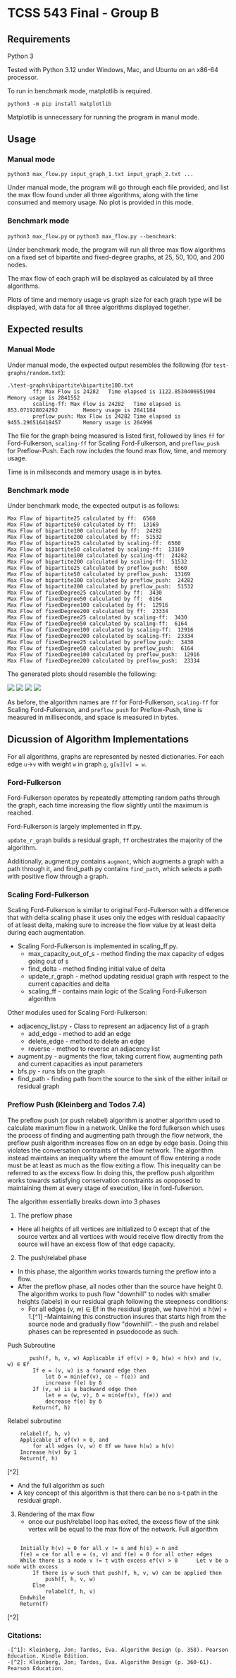 # TCSS 543 Final - Group B

## Requirements

Python 3

Tested with Python 3.12 under Windows, Mac, and Ubuntu on an x86-64 processor. 

To run in benchmark mode, matplotlib is required.

`python3 -m pip install matplotlib`

Matplotlib is unnecessary for running the program in manul mode.

## Usage

### Manual mode

`python3 max_flow.py input_graph_1.txt input_graph_2.txt ...`

Under manual mode, the program will go through each file provided, and list the
max flow found under all three algorithms, along with the time consumed and memory usage.
No plot is provided in this mode.

### Benchmark mode

`python3 max_flow.py` or `python3 max_flow.py --benchmark`: 

Under benchmark mode, the program will run all three max flow algorithms on a fixed set
of bipartite and fixed-degree graphs, at 25, 50, 100, and 200 nodes.

The max flow of each graph will be displayed as calculated by all three algorithms.

Plots of time and memory usage vs graph size for each graph type will be displayed,
with data for all three algorithms displayed together.

## Expected results
### Manual Mode
Under manual mode, the expected output resembles the following (for `test-graphs/random.txt`):
```
.\test-graphs\bipartite\bipartite100.txt
        ff: Max Flow is 24282   Time elapsed is 1122.8530406951904      Memory usage is 2841552
        scaling-ff: Max Flow is 24282   Time elapsed is 853.071928024292        Memory usage is 2841184
        preflow_push: Max Flow is 24282 Time elapsed is 9455.296516418457       Memory usage is 204996
```

The file for the graph being measured is listed first,
followed by lines `ff` for Ford-Fulkerson, `scaling-ff` for Scaling Ford-Fulkerson,
and `preflow_push` for Preflow-Push.
Each row includes the found max flow, time, and memory usage.

Time is in millseconds and memory usage is in bytes.

### Benchmark mode

Under benchmark mode, the expected output is as follows:

```
Max Flow of bipartite25 calculated by ff:  6560
Max Flow of bipartite50 calculated by ff:  13169
Max Flow of bipartite100 calculated by ff:  24282
Max Flow of bipartite200 calculated by ff:  51532
Max Flow of bipartite25 calculated by scaling-ff:  6560
Max Flow of bipartite50 calculated by scaling-ff:  13169
Max Flow of bipartite100 calculated by scaling-ff:  24282
Max Flow of bipartite200 calculated by scaling-ff:  51532
Max Flow of bipartite25 calculated by preflow_push:  6560
Max Flow of bipartite50 calculated by preflow_push:  13169
Max Flow of bipartite100 calculated by preflow_push:  24282
Max Flow of bipartite200 calculated by preflow_push:  51532
Max Flow of fixedDegree25 calculated by ff:  3430
Max Flow of fixedDegree50 calculated by ff:  6164
Max Flow of fixedDegree100 calculated by ff:  12916
Max Flow of fixedDegree200 calculated by ff:  23334
Max Flow of fixedDegree25 calculated by scaling-ff:  3430
Max Flow of fixedDegree50 calculated by scaling-ff:  6164
Max Flow of fixedDegree100 calculated by scaling-ff:  12916
Max Flow of fixedDegree200 calculated by scaling-ff:  23334
Max Flow of fixedDegree25 calculated by preflow_push:  3430
Max Flow of fixedDegree50 calculated by preflow_push:  6164
Max Flow of fixedDegree100 calculated by preflow_push:  12916
Max Flow of fixedDegree200 calculated by preflow_push:  23334
```

The generated plots should resemble the following:

![](BipartiteTime.png)
![](BipartiteSpace.png)
![](FixedDegreeTime.png)
![](FixedDegreeSpace.png)

As before, the algorithm names are `ff` for Ford-Fulkerson, `scaling-ff` for Scaling Ford-Fulkerson,
and `preflow_push` for Preflow-Push, time is measured in milliseconds, and space is measured in bytes.

## Dicussion of Algorithm Implementations

For all algorithms, graphs are represented by nested dictionaries.
For each edge `u`->`v` with weight `w` in graph `g`, `g[u][v] = w`.

### Ford-Fulkerson

Ford-Fulkerson operates by repeatedly attempting random paths through the graph,
each time increasing the flow slightly until the maximum is reached.

Ford-Fulkerson is largely implemented in ff.py.

`update_r_graph` builds a residual graph,
`ff` orchestrates the majority of the algorithm.

Additionally, augment.py contains `augment`, which augments a graph with a path through it,
and find_path.py contains `find_path`, which selects a path with positive flow through a graph.

### Scaling Ford-Fulkerson

Scaling Ford-Fulkerson is similar to original Ford-Fulkerson with a difference that with delta scaling phase it uses only the edges with residual capaacity of at least delta, making sure to increase the flow value by at least delta during each augmentation.

* Scaling Ford-Fulkerson is implemented in scaling_ff.py.
    * max_capacity_out_of_s - method finding the max capacity of edges going out of s
    * find_delta - method finding initial value of delta
    * update_r_graph - method updating residual graph with respect to the current capacities and delta
    * scaling_ff - contains main logic of the Scaling Ford-Fulkerson algorithm

Other modules used for Scaling Ford-Fulkerson:
* adjacency_list.py - Class to represent an adjacency list of a graph
    * add_edge - method to add an edge
    * delete_edge - method to delete an edge
    * reverse - method to reverse an adjacency list
* augment.py - augments the flow, taking current flow, augmenting path and current capacities as input parameters
* bfs.py - runs bfs on the graph
* find_path - finding path from the source to the sink of the either initail or residual graph

### Preflow Push (Kleinberg and Todos 7.4)

The preflow push (or push relabel) algorithm is another algorithm used to calculate 
maximum flow in a network.  Unlike the ford fulkerson which uses the process of finding 
and augmenting path through the flow network, the preflow push algorithm increases flow
on an edge by edge basis.  Doing this violates the conversation contraints of the flow network. 
The algorithm instead maintains an inequality where the amount of flow entering a node
must be at least as much as the flow exiting a flow.  This inequality can be referred to as the 
excess flow.  In doing this, the preflow push algorithm works towards satisfying conservation constraints
as opoposed to maintaining them at every stage of execution, like in ford-fulkerson.

The algorithm essentially breaks down into 3 phases

1.  The preflow phase
   - Here all heights of all vertices are initialized to 0 except that of the source vertex and 
        all vertices with would receive flow directly from the source will have an excess flow of
        that edge capacity.
2.   The push/relabel phase
   - In this phase, the algorithm works towards turning the preflow into a flow.
   - After the preflow phase, all nodes other than the source have height 0.  The algorithm works to push flow 
     "downhill" to nodes with smaller heights (labels) in our residual graph following the steepness conditions:
     - For all edges (v, w) ∈ Ef in the residual graph, we  have h(v) ≤ h(w) + 1.[^1] 
    -Maintaining this construction insures that starts high from the source node and gradually flow "downhill".
    - the push and relabel phases can be represented in psuedocode as such:

Push Subroutine
```
       push(f, h, v, w) Applicable if ef(v) > 0, h(w) < h(v) and (v, w) ∈ Ef  
        If e = (v, w) is a forward edge then  
            let δ = min(ef(v), ce − f(e)) and  
            increase f(e) by δ  
        If (v, w) is a backward edge then  
            let e = (w, v), δ = min(ef(v), f(e)) and  
            decrease f(e) by δ  
        Return(f, h)
```         
Relabel subroutine
```
    relabel(f, h, v)  
	Applicable if ef(v) > 0, and  
		for all edges (v, w) ∈ Ef we have h(w) ≥ h(v)  
	Increase h(v) by 1  
	Return(f, h) 
```  
[^2]
   - And the full algorithm as such
   - A key concept of this algorithm is 
     that there can be no s-t path in the residual graph.
    
3. Rendering of the max flow
    - once our push/relabel loop has exited, the excess flow of the sink vertex will be 
        equal to the max flow of the network.
Full algorithm
```
   
	Initially h(v) = 0 for all v != s and h(s) = n and  
	f(e) = ce for all e = (s, v) and f(e) = 0 for all other edges  
	While there is a node v != t with excess ef(v) > 0  	Let v be a node with excess  
		If there is w such that push(f, h, v, w) can be applied then  
			push(f, h, v, w) 
		Else  
			relabel(f, h, v)  
	Endwhile  
	Return(f) 
```
[^2]

### Citations:

    -[^1]: Kleinberg, Jon; Tardos, Eva. Algorithm Design (p. 358). Pearson Education. Kindle Edition.
    -[^2]: Kleinberg, Jon; Tardos, Eva. Algorithm Design (p. 360-61). Pearson Education.